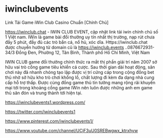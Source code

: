 # iwinclubevents

Link Tải Game iWin Club Casino Chuẩn [Chính Chủ]

https://iwinclub.chat - IWIN CLUB EVENT, cập nhật link tải iwin chính chủ số 1 Việt nam. IWin là game bài đổi thưởng uy tín nhất thị trường, nạp rút chưa đầy 5 phút, đầy đủ các trò bắn cá, nổ hủ, xóc dĩa. Https://iwinclub.chat được chuyển hướng từ domain cũ là https://iwinclub.events ..0876672931- 34/3 Đồng Đen, Phường 12, Tân Bình, Thành phố Hồ Chí Minh, Việt Nam

IWIN CLUB game đổi thưởng chính thức ra mắt thị phần giải trí năm 2007 sở hữu vai trò cổng game tiêu khiển cá cược. Sau thời gian dài hoạt động, sân chơi này đã nhanh chóng tạo lập được vị trí cứng cáp trong cộng đồng bet thủ nhờ sở hữu kho trò chơi khổng lồ, chất lượng đi kèm đa dạng nhà cung cấp hỗ trợ thấp. Được cùng đồng game thủ tin tưởng mang rộng rãi khuyến mại tới trong khoảng cổng game IWin nên luôn được những anh em game thủ săn đón và trung thành tới hiện tại.

https://iwinclubevents1.wordpress.com/

https://twitter.com/iwinclubevents1

https://www.pinterest.com/iwinclubevents1/

https://www.youtube.com/channel/UCjF3uU0SREBwgwx_ktrxhyw
